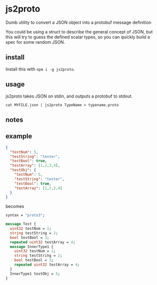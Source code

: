 # js2proto

Dumb utility to convert a JSON object into a protobuf message definition

You could be using a struct to describe the general concept of JSON, but this will try to guess the defined scalar types, so you can quickly build a spec for some random JSON.

## install

Install this with `npm i -g js2proto`.

## usage

js2proto takes JSON on stdin, and outputs a protobuf to stdout.


```
cat MYFILE.json | js2proto TypeName > typename.proto
```

## notes



## example

```json
{
  "testNum": 5,
  "testString": "tester",
  "testBool": true,
  "testArray": [1,2,3,4],
  "testObj": {
    "testNum": 5,
    "testString": "tester",
    "testBool": true,
    "testArray": [1,2,3,4]
  }
}
```

becomes

```proto
syntax = "proto3";

message Test {
  uint32 testNum = 1;
  string testString = 2;
  bool testBool = 3;
  repeated uint32 testArray = 4;
  message InnerType1 {
    uint32 testNum = 1;
    string testString = 2;
    bool testBool = 3;
    repeated uint32 testArray = 4;
  }
  InnerType1 testObj = 5;
}
```